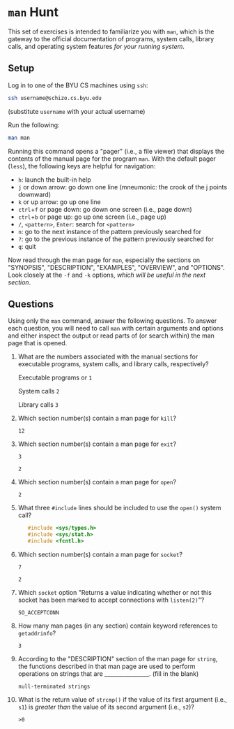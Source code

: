 # `man` Hunt

This set of exercises is intended to familiarize you with `man`, which is the
gateway to the official documentation of programs, system calls, library calls,
and operating system features _for your running system_.


## Setup

Log in to one of the BYU CS machines using `ssh`:

```bash
ssh username@schizo.cs.byu.edu
```
(substitute `username` with your actual username)

Run the following:

```bash
man man
```

Running this command opens a "pager" (i.e., a file viewer) that displays the
contents of the manual page for the program `man`.  With the default pager
(`less`), the following keys are helpful for navigation:

 - `h`: launch the built-in help
 - `j` or down arrow: go down one line (mneumonic: the crook of the j points
   downward)
 - `k` or up arrow: go up one line
 - `ctrl`+`f` or page down: go down one screen (i.e., page down)
 - `ctrl`+`b` or page up: go up one screen (i.e., page up)
 - `/`, `<pattern>`, `Enter`: search for `<pattern>`
 - `n`: go to the next instance of the pattern previously searched for
 - `?`: go to the previous instance of the pattern previously searched for
 - `q`: quit

Now read through the man page for `man`, especially the sections on "SYNOPSIS",
"DESCRIPTION", "EXAMPLES", "OVERVIEW", and "OPTIONS".  Look closely at the
`-f` and `-k` options, _which will be useful in the next section_.


## Questions

Using only the `man` command, answer the following questions.  To answer each
question, you will need to call `man` with certain arguments and options and
either inspect the output or read parts of (or search within) the man page that
is opened.  

 1. What are the numbers associated with the manual sections for executable
    programs, system calls, and library calls, respectively?
    
    Executable programs or `1`
    
    System calls `2`
    
    Library calls `3`

 2. Which section number(s) contain a man page for `kill`?

    `12`

 3. Which section number(s) contain a man page for `exit`?

    `3`

    `2`

 4. Which section number(s) contain a man page for `open`?

    `2`

 5. What three `#include` lines should be included to use the `open()` system
    call?

    ```C
       #include <sys/types.h>
       #include <sys/stat.h>
       #include <fcntl.h>
    ```
 6. Which section number(s) contain a man page for `socket`?

    `7`

    `2`

 7. Which `socket` option "Returns a value indicating whether or not this
    socket has been marked to accept connections with `listen(2)`"?

    `SO_ACCEPTCONN`

 8. How many man pages (in any section) contain keyword references to
    `getaddrinfo`?

    `3`

 9. According to the "DESCRIPTION" section of the man page for `string`, the
    functions described in that man page are used to perform operations on
    strings that are ________________. (fill in the blank)

    `null-terminated strings`

 10. What is the return value of `strcmp()` if the value of its first argument
     (i.e., `s1`) is _greater than_ the value of its second argument (i.e.,
     `s2`)?

     `>0`

